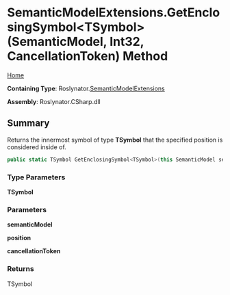 # SemanticModelExtensions\.GetEnclosingSymbol\<TSymbol>\(SemanticModel, Int32, CancellationToken\) Method

[Home](../../../README.md)

**Containing Type**: Roslynator\.[SemanticModelExtensions](../README.md)

**Assembly**: Roslynator\.CSharp\.dll

## Summary

Returns the innermost symbol of type **TSymbol** that the specified position is considered inside of\.

```csharp
public static TSymbol GetEnclosingSymbol<TSymbol>(this SemanticModel semanticModel, int position, CancellationToken cancellationToken = default(CancellationToken)) where TSymbol : Microsoft.CodeAnalysis.ISymbol
```

### Type Parameters

**TSymbol**

### Parameters

**semanticModel**

**position**

**cancellationToken**

### Returns

TSymbol

